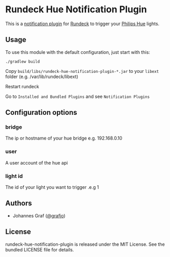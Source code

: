 # Rundeck Hue Notification Plugin

This is a [notification plugin](http://rundeck.org/docs/developer/notification-plugin.html)
for [Rundeck](http://rundeck.org/) to trigger your [Philips Hue](http://meethue.com/) lights.

## Usage

To use this module with the default configuration, just start with this:

```
./gradlew build
```

Copy  `build/libs/rundeck-hue-notification-plugin-*.jar` to your `libext` folder (e.g. /var/lib/rundeck/libext)

Restart rundeck

Go to `Installed and Bundled Plugins` and see `Notification Plugins`


## Configuration options

### bridge
The ip or hostname of your hue bridge e.g. 192.168.0.10

### user
A user account of the hue api

### light id
The id of your light you want to trigger .e.g 1


## Authors
* Johannes Graf ([@grafjo](https://github.com/grafjo))


## License

rundeck-hue-notification-plugin is released under the MIT License.
See the bundled LICENSE file for details.
